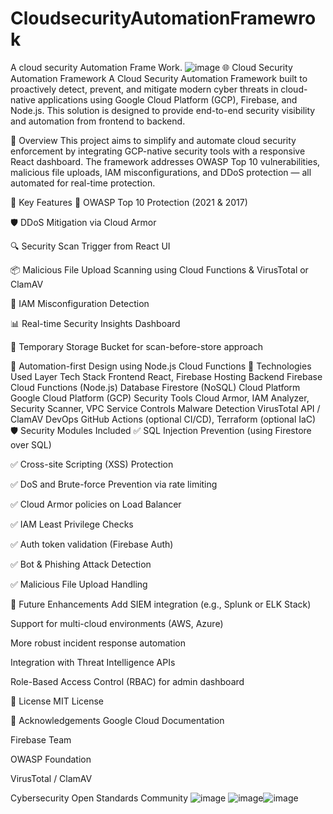 # CloudsecurityAutomationFramewrok
A cloud security Automation Frame Work.
![image](https://github.com/user-attachments/assets/bf632c7d-57d1-4b42-9164-5eea47035298)
🌐 Cloud Security Automation Framework
A Cloud Security Automation Framework built to proactively detect, prevent, and mitigate modern cyber threats in cloud-native applications using Google Cloud Platform (GCP), Firebase, and Node.js. This solution is designed to provide end-to-end security visibility and automation from frontend to backend.

📌 Overview
This project aims to simplify and automate cloud security enforcement by integrating GCP-native security tools with a responsive React dashboard. The framework addresses OWASP Top 10 vulnerabilities, malicious file uploads, IAM misconfigurations, and DDoS protection — all automated for real-time protection.

🚀 Key Features
🔐 OWASP Top 10 Protection (2021 & 2017)

🛡️ DDoS Mitigation via Cloud Armor

🔍 Security Scan Trigger from React UI

📦 Malicious File Upload Scanning using Cloud Functions & VirusTotal or ClamAV

🧠 IAM Misconfiguration Detection

📊 Real-time Security Insights Dashboard

📁 Temporary Storage Bucket for scan-before-store approach

🔄 Automation-first Design using Node.js Cloud Functions
🧰 Technologies Used
Layer	Tech Stack
Frontend	React, Firebase Hosting
Backend	Firebase Cloud Functions (Node.js)
Database	Firestore (NoSQL)
Cloud Platform	Google Cloud Platform (GCP)
Security Tools	Cloud Armor, IAM Analyzer, Security Scanner, VPC Service Controls
Malware Detection	VirusTotal API / ClamAV
DevOps	GitHub Actions (optional CI/CD), Terraform (optional IaC)
🛡️ Security Modules Included
✅ SQL Injection Prevention (using Firestore over SQL)

✅ Cross-site Scripting (XSS) Protection

✅ DoS and Brute-force Prevention via rate limiting

✅ Cloud Armor policies on Load Balancer

✅ IAM Least Privilege Checks

✅ Auth token validation (Firebase Auth)

✅ Bot & Phishing Attack Detection

✅ Malicious File Upload Handling

🔮 Future Enhancements
Add SIEM integration (e.g., Splunk or ELK Stack)

Support for multi-cloud environments (AWS, Azure)

More robust incident response automation

Integration with Threat Intelligence APIs

Role-Based Access Control (RBAC) for admin dashboard

📜 License
MIT License

🙏 Acknowledgements
Google Cloud Documentation

Firebase Team

OWASP Foundation

VirusTotal / ClamAV

Cybersecurity Open Standards Community
![image](https://github.com/user-attachments/assets/8197ebab-ed6c-49de-81fc-108303930b31)
![image](https://github.com/user-attachments/assets/346554b3-7541-46de-8fab-302a2e853643)![image](https://github.com/user-attachments/assets/0cc8bd6c-02dc-46d3-923b-ff240740c4ff)



